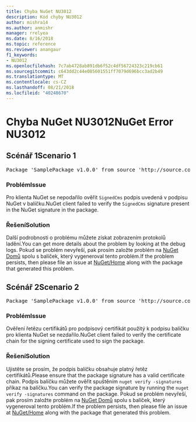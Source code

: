 ```yaml
---
title: Chyba NuGet NU3012
description: Kód chyby NU3012
author: mishra14
ms.author: anmishr
manager: rrelyea
ms.date: 8/16/2018
ms.topic: reference
ms.reviewer: anangaur
f1_keywords:
- NU3012
ms.openlocfilehash: 7c7ab4728ab891db6f52c4df56724323c219cb61
ms.sourcegitcommit: c643dd2c44e085601551ff7079d696bcc3ad2b49
ms.translationtype: MT
ms.contentlocale: cs-CZ
ms.lasthandoff: 08/21/2018
ms.locfileid: "40248670"
---
```

# <a name="nuget-error-nu3012"></a><span data-ttu-id="e9a05-103">Chyba NuGet NU3012</span><span class="sxs-lookup"><span data-stu-id="e9a05-103">NuGet Error NU3012</span></span>

## <a name="scenario-1"></a><span data-ttu-id="e9a05-104">Scénář 1</span><span class="sxs-lookup"><span data-stu-id="e9a05-104">Scenario 1</span></span>

<pre>Package 'SamplePackage v1.0.0' from source 'http://source.com/index.json': The primary signature validation failed.</pre>

### <a name="issue"></a><span data-ttu-id="e9a05-105">Problém</span><span class="sxs-lookup"><span data-stu-id="e9a05-105">Issue</span></span>

<span data-ttu-id="e9a05-106">Pro klienta NuGet se nepodařilo ověřit `SignedCms` podpis uvedená v podpisu NuGet v balíčku.</span><span class="sxs-lookup"><span data-stu-id="e9a05-106">NuGet client failed to verify the `SignedCms` signature present in the NuGet signature in the package.</span></span>


### <a name="solution"></a><span data-ttu-id="e9a05-107">Řešení</span><span class="sxs-lookup"><span data-stu-id="e9a05-107">Solution</span></span>

<span data-ttu-id="e9a05-108">Další podrobnosti o problému můžete získat zobrazením protokolů ladění.</span><span class="sxs-lookup"><span data-stu-id="e9a05-108">You can get more details about the problem by looking at the debug logs.</span></span> <span data-ttu-id="e9a05-109">Pokud se problém nevyřeší, pak prosím založte problém na [NuGet Domů](https://github.com/NuGet/Home/issues) spolu s balíček, který vygeneroval tento problém.</span><span class="sxs-lookup"><span data-stu-id="e9a05-109">If the problem persists, then please file an issue at [NuGet/Home](https://github.com/NuGet/Home/issues) along with the package that generated this problem.</span></span>



## <a name="scenario-2"></a><span data-ttu-id="e9a05-110">Scénář 2</span><span class="sxs-lookup"><span data-stu-id="e9a05-110">Scenario 2</span></span>

<pre>Package 'SamplePackage v1.0.0' from source 'http://source.com/index.json': The primary signature found a chain building issue:  A certificate chain processed, but terminated in a root certificate which is not trusted by the trust provider.</pre>

### <a name="issue"></a><span data-ttu-id="e9a05-111">Problém</span><span class="sxs-lookup"><span data-stu-id="e9a05-111">Issue</span></span>

<span data-ttu-id="e9a05-112">Ověření řetězu certifikátů pro podpisový certifikát použitý k podpisu balíčku pro klienta NuGet se nezdařilo.</span><span class="sxs-lookup"><span data-stu-id="e9a05-112">NuGet client failed to verify the certificate chain for the signing certificate used to sign the package.</span></span>


### <a name="solution"></a><span data-ttu-id="e9a05-113">Řešení</span><span class="sxs-lookup"><span data-stu-id="e9a05-113">Solution</span></span>

<span data-ttu-id="e9a05-114">Ujistěte se prosím, že podpis balíčku obsahuje platný řetěz certifikátů.</span><span class="sxs-lookup"><span data-stu-id="e9a05-114">Please ensure that the package signature has a valid certificate chain.</span></span> <span data-ttu-id="e9a05-115">Podpis balíčku můžete ověřit spuštěním `nuget verify -signatures` příkaz na balíčku.</span><span class="sxs-lookup"><span data-stu-id="e9a05-115">You can verify the package signature by running the `nuget verify -signatures` command on the package.</span></span> <span data-ttu-id="e9a05-116">Pokud se problém nevyřeší, pak prosím založte problém na [NuGet Domů](https://github.com/NuGet/Home/issues) spolu s balíček, který vygeneroval tento problém.</span><span class="sxs-lookup"><span data-stu-id="e9a05-116">If the problem persists, then please file an issue at [NuGet/Home](https://github.com/NuGet/Home/issues) along with the package that generated this problem.</span></span>


